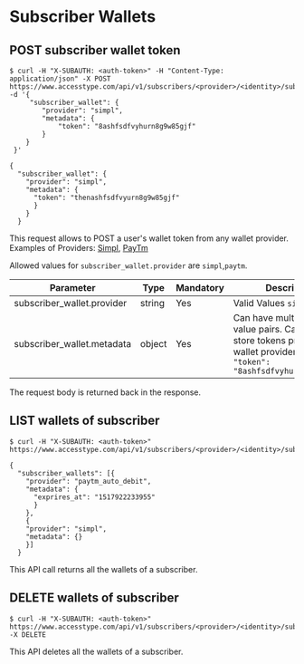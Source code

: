 # Subscriber Wallets

##  POST subscriber wallet token

```shell--request
$ curl -H "X-SUBAUTH: <auth-token>" -H "Content-Type: application/json" -X POST https://www.accesstype.com/api/v1/subscribers/<provider>/<identity>/subscriber_wallets.json -d '{
     "subscriber_wallet": {
        "provider": "simpl",
        "metadata": {
            "token": "8ashfsdfvyhurn8g9w85gjf"
        }
    }
 }'
```
```shell--response
{
  "subscriber_wallet": {
    "provider": "simpl",
    "metadata": {
      "token": "thenashfsdfvyurn8g9w85gjf"
      }
    }
  }
```
This request allows to POST a user's wallet token from any wallet provider.
Examples of Providers: [Simpl](https://getsimpl.com), [PayTm](https://paytm.com)

Allowed values for `subscriber_wallet.provider` are `simpl`,`paytm`.

|Parameter|Type|Mandatory|Description|
|---	|---	|---	|---	|
|subscriber_wallet.provider|string|Yes|Valid Values `simpl`,`paytm`|
|subscriber_wallet.metadata|object|Yes|Can have multiple key value pairs. Can be used to store tokens provided by wallet provider. E.g., `"token": "8ashfsdfvyhurn8g9w85gjf"` |


The request body is returned back in the response.

## LIST wallets of subscriber

```shell--request
$ curl -H "X-SUBAUTH: <auth-token>" https://www.accesstype.com/api/v1/subscribers/<provider>/<identity>/subscriber_wallets.json

```
```shell--response
{
  "subscriber_wallets": [{
    "provider": "paytm_auto_debit",
    "metadata": {
      "exprires_at": "1517922233955"
      }
    },
    {
    "provider": "simpl",
    "metadata": {}
    }]
  }
```
This API call returns all the wallets of a subscriber.

## DELETE wallets of subscriber

```shell--request
$ curl -H "X-SUBAUTH: <auth-token>" https://www.accesstype.com/api/v1/subscribers/<provider>/<identity>/subscriber_wallets.json -X DELETE

```

This API deletes all the wallets of a subscriber.

